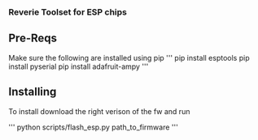### Reverie Toolset for ESP chips

## Pre-Reqs

Make sure the following are installed using pip
'''
pip install esptools
pip install pyserial
pip install adafruit-ampy
'''


## Installing 

To install download the right verison of the fw and run

'''
python scripts/flash_esp.py path_to_firmware
'''

